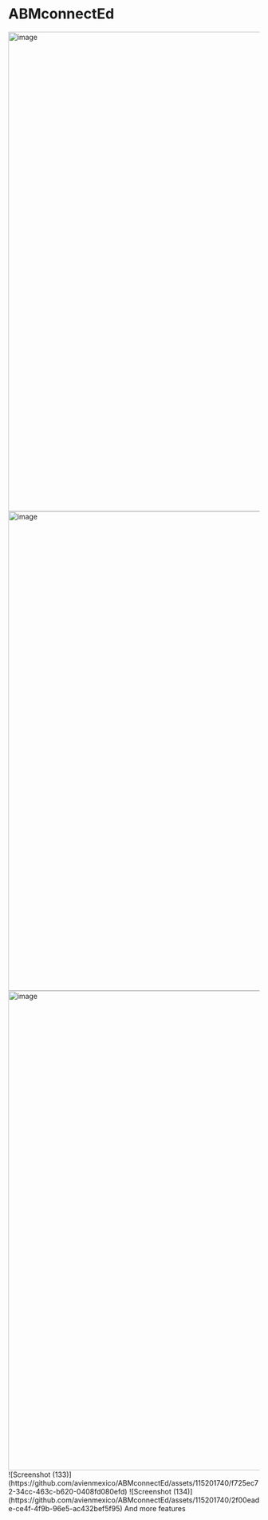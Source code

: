 # ABMconnectEd
<img width="960" alt="image" src="https://github.com/avienmexico/ABMconnectEd/assets/115201740/58d8f263-3634-4b36-8711-e9c16fbc184a">
<img width="960" alt="image" src="https://github.com/avienmexico/ABMconnectEd/assets/115201740/fd581d6b-2887-44bf-b7fe-22596913fd2b">
<img width="960" alt="image" src="https://github.com/avienmexico/ABMconnectEd/assets/115201740/22cf810d-2d79-4eaf-8606-c0d5ce7dbca0">
![Screenshot (133)](https://github.com/avienmexico/ABMconnectEd/assets/115201740/f725ec72-34cc-463c-b620-0408fd080efd)
![Screenshot (134)](https://github.com/avienmexico/ABMconnectEd/assets/115201740/2f00eade-ce4f-4f9b-96e5-ac432bef5f95)
And more features
